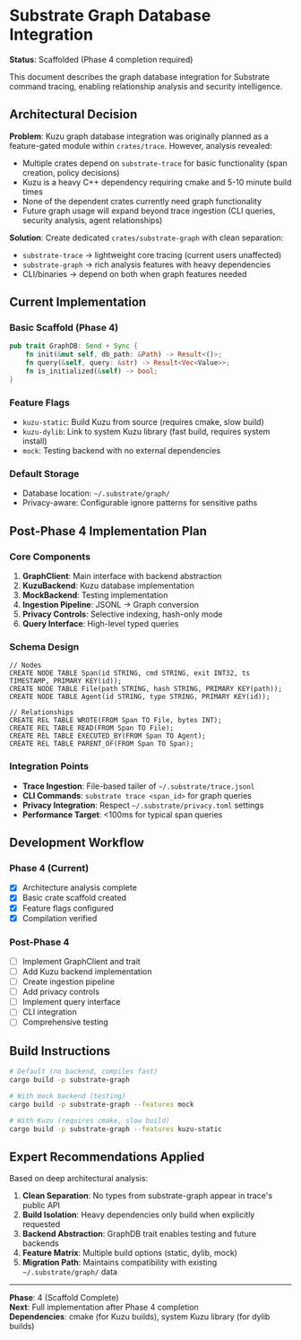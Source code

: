 # Substrate Graph Database Integration

**Status**: Scaffolded (Phase 4 completion required)

This document describes the graph database integration for Substrate command tracing, enabling relationship analysis and security intelligence.

## Architectural Decision

**Problem**: Kuzu graph database integration was originally planned as a feature-gated module within `crates/trace`. However, analysis revealed:

- Multiple crates depend on `substrate-trace` for basic functionality (span creation, policy decisions)
- Kuzu is a heavy C++ dependency requiring cmake and 5-10 minute build times
- None of the dependent crates currently need graph functionality
- Future graph usage will expand beyond trace ingestion (CLI queries, security analysis, agent relationships)

**Solution**: Create dedicated `crates/substrate-graph` with clean separation:
- `substrate-trace` → lightweight core tracing (current users unaffected)
- `substrate-graph` → rich analysis features with heavy dependencies
- CLI/binaries → depend on both when graph features needed

## Current Implementation

### Basic Scaffold (Phase 4)
```rust
pub trait GraphDB: Send + Sync {
    fn init(&mut self, db_path: &Path) -> Result<()>;
    fn query(&self, query: &str) -> Result<Vec<Value>>;
    fn is_initialized(&self) -> bool;
}
```

### Feature Flags
- `kuzu-static`: Build Kuzu from source (requires cmake, slow build)
- `kuzu-dylib`: Link to system Kuzu library (fast build, requires system install)
- `mock`: Testing backend with no external dependencies

### Default Storage
- Database location: `~/.substrate/graph/`
- Privacy-aware: Configurable ignore patterns for sensitive paths

## Post-Phase 4 Implementation Plan

### Core Components
1. **GraphClient**: Main interface with backend abstraction
2. **KuzuBackend**: Kuzu database implementation
3. **MockBackend**: Testing implementation
4. **Ingestion Pipeline**: JSONL → Graph conversion
5. **Privacy Controls**: Selective indexing, hash-only mode
6. **Query Interface**: High-level typed queries

### Schema Design
```cypher
// Nodes
CREATE NODE TABLE Span(id STRING, cmd STRING, exit INT32, ts TIMESTAMP, PRIMARY KEY(id));
CREATE NODE TABLE File(path STRING, hash STRING, PRIMARY KEY(path));
CREATE NODE TABLE Agent(id STRING, type STRING, PRIMARY KEY(id));

// Relationships  
CREATE REL TABLE WROTE(FROM Span TO File, bytes INT);
CREATE REL TABLE READ(FROM Span TO File);
CREATE REL TABLE EXECUTED_BY(FROM Span TO Agent);
CREATE REL TABLE PARENT_OF(FROM Span TO Span);
```

### Integration Points
- **Trace Ingestion**: File-based tailer of `~/.substrate/trace.jsonl`
- **CLI Commands**: `substrate trace <span_id>` for graph queries
- **Privacy Integration**: Respect `~/.substrate/privacy.toml` settings
- **Performance Target**: <100ms for typical span queries

## Development Workflow

### Phase 4 (Current)
- [x] Architecture analysis complete
- [x] Basic crate scaffold created
- [x] Feature flags configured
- [x] Compilation verified

### Post-Phase 4
- [ ] Implement GraphClient and trait
- [ ] Add Kuzu backend implementation
- [ ] Create ingestion pipeline
- [ ] Add privacy controls
- [ ] Implement query interface
- [ ] CLI integration
- [ ] Comprehensive testing

## Build Instructions

```bash
# Default (no backend, compiles fast)
cargo build -p substrate-graph

# With mock backend (testing)
cargo build -p substrate-graph --features mock

# With Kuzu (requires cmake, slow build)
cargo build -p substrate-graph --features kuzu-static
```

## Expert Recommendations Applied

Based on deep architectural analysis:

1. **Clean Separation**: No types from substrate-graph appear in trace's public API
2. **Build Isolation**: Heavy dependencies only build when explicitly requested
3. **Backend Abstraction**: GraphDB trait enables testing and future backends
4. **Feature Matrix**: Multiple build options (static, dylib, mock)
5. **Migration Path**: Maintains compatibility with existing `~/.substrate/graph/` data

---

**Phase**: 4 (Scaffold Complete)  
**Next**: Full implementation after Phase 4 completion  
**Dependencies**: cmake (for Kuzu builds), system Kuzu library (for dylib builds)